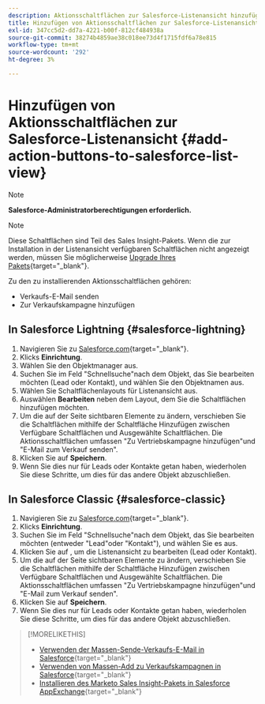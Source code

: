 ```yaml
---
description: Aktionsschaltflächen zur Salesforce-Listenansicht hinzufügen - Marketo-Dokumente - Produktdokumentation
title: Hinzufügen von Aktionsschaltflächen zur Salesforce-Listenansicht
exl-id: 347cc5d2-dd7a-4221-b00f-812cf484938a
source-git-commit: 38274b4859ae38c018ee73d4f1715fdf6a78e815
workflow-type: tm+mt
source-wordcount: '292'
ht-degree: 3%

---
```


# Hinzufügen von Aktionsschaltflächen zur Salesforce-Listenansicht {#add-action-buttons-to-salesforce-list-view}

>[!NOTE]
>
>**Salesforce-Administratorberechtigungen erforderlich.**

>[!NOTE]
>
>Diese Schaltflächen sind Teil des Sales Insight-Pakets. Wenn die zur Installation in der Listenansicht verfügbaren Schaltflächen nicht angezeigt werden, müssen Sie möglicherweise [Upgrade Ihres Pakets](/help/marketo/product-docs/marketo-sales-insight/msi-for-salesforce/upgrading/upgrading-your-msi-package.md){target="_blank"}.

Zu den zu installierenden Aktionsschaltflächen gehören:

* Verkaufs-E-Mail senden
* Zur Verkaufskampagne hinzufügen

## In Salesforce Lightning {#salesforce-lightning}

1. Navigieren Sie zu [Salesforce.com](https://salesforce.com){target="_blank"}.
1. Klicks **Einrichtung**.
1. Wählen Sie den Objektmanager aus.
1. Suchen Sie im Feld &quot;Schnellsuche&quot;nach dem Objekt, das Sie bearbeiten möchten (Lead oder Kontakt), und wählen Sie den Objektnamen aus.
1. Wählen Sie Schaltflächenlayouts für Listenansicht aus.
1. Auswählen **Bearbeiten** neben dem Layout, dem Sie die Schaltflächen hinzufügen möchten.
1. Um die auf der Seite sichtbaren Elemente zu ändern, verschieben Sie die Schaltflächen mithilfe der Schaltfläche Hinzufügen zwischen Verfügbare Schaltflächen und Ausgewählte Schaltflächen. Die Aktionsschaltflächen umfassen &quot;Zu Vertriebskampagne hinzufügen&quot;und &quot;E-Mail zum Verkauf senden&quot;.
1. Klicken Sie auf **Speichern**.
1. Wenn Sie dies nur für Leads oder Kontakte getan haben, wiederholen Sie diese Schritte, um dies für das andere Objekt abzuschließen.

## In Salesforce Classic {#salesforce-classic}

1. Navigieren Sie zu [Salesforce.com](https://salesforce.com){target="_blank"}.
1. Klicks **Einrichtung**.
1. Suchen Sie im Feld &quot;Schnellsuche&quot;nach dem Objekt, das Sie bearbeiten möchten (entweder &quot;Lead&quot;oder &quot;Kontakt&quot;), und wählen Sie es aus.
1. Klicken Sie auf , um die Listenansicht zu bearbeiten (Lead oder Kontakt).
1. Um die auf der Seite sichtbaren Elemente zu ändern, verschieben Sie die Schaltflächen mithilfe der Schaltfläche Hinzufügen zwischen Verfügbare Schaltflächen und Ausgewählte Schaltflächen. Die Aktionsschaltflächen umfassen &quot;Zu Vertriebskampagne hinzufügen&quot;und &quot;E-Mail zum Verkauf senden&quot;.
1. Klicken Sie auf **Speichern**.
1. Wenn Sie dies nur für Leads oder Kontakte getan haben, wiederholen Sie diese Schritte, um dies für das andere Objekt abzuschließen.

>[!MORELIKETHIS]
>
>* [Verwenden der Massen-Sende-Verkaufs-E-Mail in Salesforce](/help/marketo/product-docs/marketo-sales-insight/actions/crm/actions-in-salesforce/using-bulk-send-sales-email-in-salesforce.md){target="_blank"}
>* [Verwenden von Massen-Add zu Verkaufskampagnen in Salesforce](/help/marketo/product-docs/marketo-sales-insight/actions/crm/actions-in-salesforce/using-bulk-add-to-sales-campaign-in-salesforce.md){target="_blank"}
>* [Installieren des Marketo Sales Insight-Pakets in Salesforce AppExchange](/help/marketo/product-docs/marketo-sales-insight/msi-for-salesforce/installation/install-marketo-sales-insight-package-in-salesforce-appexchange.md){target="_blank"}
